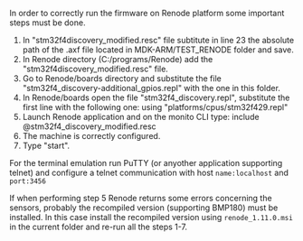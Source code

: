 
In order to correctly run the firmware on Renode platform some important steps must be done.

1. In "stm32f4discovery_modified.resc" file subtitute in line 23 the absolute path of the .axf file located in MDK-ARM/TEST_RENODE folder and save.
2. In Renode directory (C:/programs/Renode) add the "stm32f4discovery_modified.resc" file.
3. Go to Renode/boards directory and substitute the file "stm32f4_discovery-additional_gpios.repl" with the one in this folder.
4. In Renode/boards open the file "stm32f4_discovery.repl", substitute the first line with the following one:
using "platforms/cpus/stm32f429.repl"
5. Launch Renode application and on the monito CLI type:
include @stm32f4_discovery_modified.resc
6. The machine is correctly configured.
7. Type "start".

For the terminal emulation run PuTTY (or anyother application supporting telnet) and configure a telnet communication with host ```name:localhost``` and ```port:3456``` 

If when performing step 5 Renode returns some errors concerning the sensors, probably the recompiled version (supporting BMP180) must be installed.
In this case install the recompiled version using ```renode_1.11.0.msi``` in the current folder and re-run all the steps 1-7.
